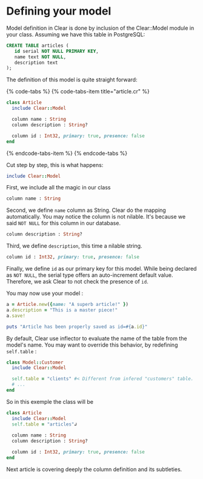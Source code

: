 # Defining your model

Model definition in Clear is done by inclusion of the Clear::Model module in your class. Assuming we have this table in PostgreSQL:

```sql
CREATE TABLE articles (
   id serial NOT NULL PRIMARY KEY,
   name text NOT NULL,
   description text
);
```

The definition of this model is quite straight forward:

{% code-tabs %}
{% code-tabs-item title="article.cr" %}
```ruby
class Article
  include Clear::Model

  column name : String
  column description : String?

  column id : Int32, primary: true, presence: false
end
```
{% endcode-tabs-item %}
{% endcode-tabs %}

Cut step by step, this is what happens:

```ruby
include Clear::Model
```

First, we include all the magic in our class

```ruby
column name : String
```

Second, we define `name` column as String. Clear do the mapping automatically. You may notice the column is not nilable. It's because we said `NOT NULL` for this column in our database.

```ruby
column description : String?
```

Third, we define `description`, this time a nilable string.

```ruby
column id : Int32, primary: true, presence: false
```

Finally, we define `id` as our primary key for this model. While being declared as `NOT NULL`, the serial type offers an auto-increment default value. Therefore, we ask Clear to not check the presence of `id`.

You may now use your model :

```ruby
a = Article.new({name: "A superb article!" })
a.description = "This is a master piece!"
a.save!

puts "Article has been properly saved as id=#{a.id}"
```

By default, Clear use inflector to evaluate the name of the table from the model's name. You may want to override this behavior, by redefining `self.table` :

```ruby
class Model::Customer
  include Clear::Model

  self.table = "clients" #< Different from infered "customers" table.
  # ...
end
```


So in this exemple the class will be

```ruby
class Article
  include Clear::Model
  self.table = "articles"↲
  
  column name : String
  column description : String?

  column id : Int32, primary: true, presence: false
end
```

Next article is covering deeply the column definition and its subtleties.

